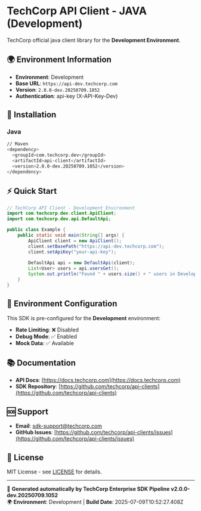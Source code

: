 # TechCorp API Client - JAVA (Development)

TechCorp official java client library for the **Development Environment**.

## 🌍 Environment Information

- **Environment**: Development
- **Base URL**: `https://api-dev.techcorp.com`
- **Version**: `2.0.0-dev.20250709.1052`
- **Authentication**: api-key (X-API-Key-Dev)

## 🚀 Installation

### Java

```bash
// Maven
<dependency>
  <groupId>com.techcorp.dev</groupId>
  <artifactId>api-client</artifactId>
  <version>2.0.0-dev.20250709.1052</version>
</dependency>
```

## ⚡ Quick Start

```java
// TechCorp API Client - Development Environment
import com.techcorp.dev.client.ApiClient;
import com.techcorp.dev.api.DefaultApi;

public class Example {
    public static void main(String[] args) {
        ApiClient client = new ApiClient();
        client.setBasePath("https://api-dev.techcorp.com");
        client.setApiKey("your-api-key");
        
        DefaultApi api = new DefaultApi(client);
        List<User> users = api.usersGet();
        System.out.println("Found " + users.size() + " users in Development");
    }
}
```

## 🔧 Environment Configuration

This SDK is pre-configured for the **Development** environment:

- **Rate Limiting**: ❌ Disabled
- **Debug Mode**: ✅ Enabled  
- **Mock Data**: ✅ Available

## 📚 Documentation

- **API Docs**: [https://docs.techcorp.com](https://docs.techcorp.com)
- **SDK Repository**: [https://github.com/techcorp/api-clients](https://github.com/techcorp/api-clients)

## 🆘 Support

- **Email**: [sdk-support@techcorp.com](mailto:sdk-support@techcorp.com)
- **GitHub Issues**: [https://github.com/techcorp/api-clients/issues](https://github.com/techcorp/api-clients/issues)

## 📄 License

MIT License - see [LICENSE](https://opensource.org/licenses/MIT) for details.

---
🤖 **Generated automatically by TechCorp Enterprise SDK Pipeline v2.0.0-dev.20250709.1052**  
🌍 **Environment**: Development | **Build Date**: 2025-07-09T10:52:27.408Z
